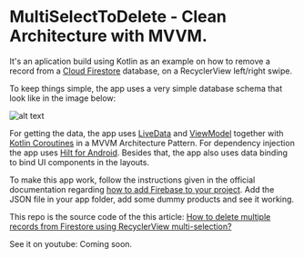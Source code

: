 # MultiSelectToDelete - Clean Architecture with MVVM.

It's an aplication build using Kotlin as an example on how to remove a record from a [Cloud Firestore](https://firebase.google.com/docs/firestore) database, on a RecyclerView left/right swipe.

To keep things simple, the app uses a very simple database schema that look like in the image below:

![alt text](https://i.ibb.co/rkmLvqY/Db.jpg)

For getting the data, the app uses [LiveData](https://developer.android.com/topic/libraries/architecture/livedata) and [ViewModel](https://developer.android.com/topic/libraries/architecture/viewmodel) together with [Kotlin Coroutines](https://kotlinlang.org/docs/reference/coroutines-overview.html) in a MVVM Architecture Pattern. For dependency injection the app uses [Hilt for Android](https://developer.android.com/training/dependency-injection/hilt-android). Besides that, the app also uses data binding to bind UI components in the layouts.

To make this app work, follow the instructions given in the official documentation regarding [how to add Firebase to your project](https://firebase.google.com/docs/android/setup). Add the JSON file in your app folder, add some dummy products and see it working.

This repo is the source code of the this article: [How to delete multiple records from Firestore using RecyclerView multi-selection?](https://medium.com/firebase-tips-tricks/how-to-delete-multiple-records-from-firestore-using-recyclerview-multi-selection-96108e4c6166)

See it on youtube: Coming soon.
